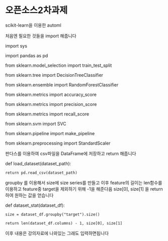 # 오픈소스2차과제
scikit-learn을 이용한 automl

처음엔 필요한 것들을 import 해줍니다

import sys

import pandas as pd

from sklearn.model_selection import train_test_split

from sklearn.tree import DecisionTreeClassifier

from sklearn.ensemble import RandomForestClassifier

from sklearn.metrics import accuracy_score

from sklearn.metrics import precision_score

from sklearn.metrics import recall_score

from sklearn.svm import SVC

from sklearn.pipeline import make_pipeline

from sklearn.preprocessing import StandardScaler



판다스를 이용하여 csv파일을 DataFrame에 저장하고 return 해줍니다

def load_dataset(dataset_path):

	return pd.read_csv(dataset_path)


groupby 를 이용해서 size에 size series를 만들고 이후 feature의 길이는 len함수를 이용하고 feature중 target을 제외하기 위해 -1을 해준다음 size[0], size[1]
을 return 하여 원하는 값을 얻습니다

def dataset_stat(dataset_df):

    size = dataset_df.groupby("target").size()
    
    return len(dataset_df.columns) - 1, size[0], size[1]
   
이후 내용은 강의자료에 나와있는 그래도 입력하면됩니다
